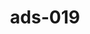 ---
categories:
- ads_category-17
- ads_category-3
- ads_category-7
tags:
- ads_tag-10
- ads_tag-14
- ads_tag-1
- ads_tag-5
- ads_tag-2
- ads_tag-13
- ads_tag-16
- ads_tag-18
title: ads-019
---
